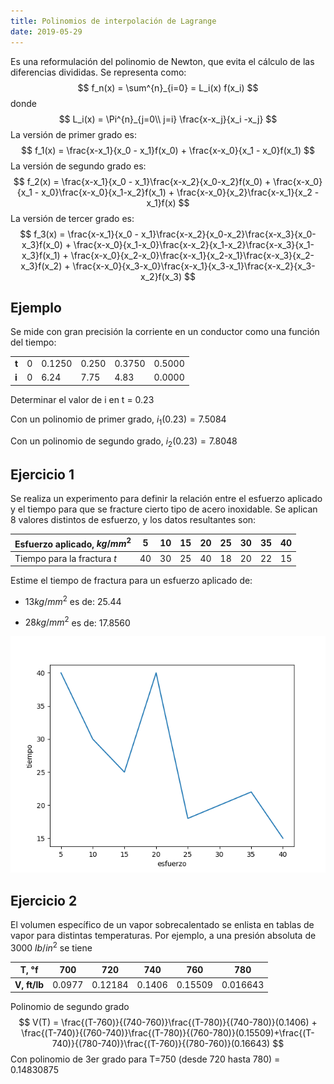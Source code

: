 ```yaml
---
title: Polinomios de interpolación de Lagrange
date: 2019-05-29
---
```


Es una reformulación del polinomio de Newton, que evita el cálculo de las diferencias divididas. Se representa como:
$$
f_n(x) = \sum^{n}_{i=0} = L_i(x) f(x_i)
$$
donde
$$
L_i(x) = \Pi^{n}_{j=0\\ j=i} \frac{x-x_j}{x_i -x_j}
$$
La versión de primer grado es: 
$$
f_1(x) = \frac{x-x_1}{x_0 - x_1}f(x_0) + \frac{x-x_0}{x_1 - x_0}f(x_1)
$$
La versión de segundo grado es:
$$
f_2(x) = \frac{x-x_1}{x_0 - x_1}\frac{x-x_2}{x_0-x_2}f(x_0) + \frac{x-x_0}{x_1 - x_0}\frac{x-x_0}{x_1-x_2}f(x_1) + \frac{x-x_0}{x_2}\frac{x-x_1}{x_2 - x_1}f(x)
$$
La versión de tercer grado es:
$$
f_3(x) = \frac{x-x_1}{x_0 - x_1}\frac{x-x_2}{x_0-x_2}\frac{x-x_3}{x_0-x_3}f(x_0) + \frac{x-x_0}{x_1-x_0}\frac{x-x_2}{x_1-x_2}\frac{x-x_3}{x_1-x_3}f(x_1) + \frac{x-x_0}{x_2-x_0}\frac{x-x_1}{x_2-x_1}\frac{x-x_3}{x_2-x_3}f(x_2) + \frac{x-x_0}{x_3-x_0}\frac{x-x_1}{x_3-x_1}\frac{x-x_2}{x_3-x_2}f(x_3)
$$

## Ejemplo

Se mide con gran precisión la corriente en un conductor como una función del tiempo:

|       |      |        |       |        |        |
| ----- | ---- | ------ | ----- | ------ | ------ |
| **t** | 0    | 0.1250 | 0.250 | 0.3750 | 0.5000 |
| **i** | 0    | 6.24   | 7.75  | 4.83   | 0.0000 |

Determinar el valor de i en t = 0.23

Con un polinomio de primer grado, $i_1 (0.23) = 7.5084$

Con un polinomio de segundo grado, $i_2(0.23) = 7.8048$

## Ejercicio 1

Se realiza un experimento para definir la relación entre el esfuerzo aplicado y el tiempo para que se fracture cierto tipo de acero inoxidable. Se aplican  8 valores distintos de esfuerzo, y los datos resultantes son:

| Esfuerzo aplicado, $kg/mm^2$ | 5    | 10   | 15   | 20   | 25   | 30   | 35   | 40   |
| ---------------------------- | ---- | ---- | ---- | ---- | ---- | ---- | ---- | ---- |
| Tiempo para la fractura $t$  | 40   | 30   | 25   | 40   | 18   | 20   | 22   | 15   |

Estime el tiempo de fractura para un esfuerzo aplicado de: 

- $13 kg/mm^2$ es de: 25.44

- $28kg/mm^2$ es de: 17.8560

![graph](Figure_1.png)

## Ejercicio 2

El volumen específico de un vapor sobrecalentado se enlista en tablas de vapor para distintas temperaturas. Por ejemplo, a una presión absoluta de 3000 $lb/in^2$ se tiene

| T, °f        | 700    | 720     | 740    | 760     | 780      |
| ------------ | ------ | ------- | ------ | ------- | -------- |
| **V, ft/lb** | 0.0977 | 0.12184 | 0.1406 | 0.15509 | 0.016643 |

Polinomio de segundo grado
$$
V(T) = \frac{(T-760)}{(740-760)}\frac{(T-780)}{(740-780)}(0.1406) + \frac{(T-740)}{(760-740)}\frac{(T-780)}{(760-780)}(0.15509)+\frac{(T-740)}{(780-740)}\frac{(T-760)}{(780-760)}(0.16643)
$$
Con polinomio de 3er grado para T=750 (desde 720  hasta 780) = 0.14830875
